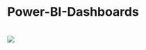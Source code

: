 # Power-BI-Dashboards

# ![](/https://github.com/SweHar/Power-BI-Dashboards/blob/main/Products_Dashboard.jpg)
